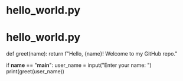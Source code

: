 # hello_world.py
# hello_world.py

def greet(name):
    return f"Hello, {name}! Welcome to my GitHub repo."

if __name__ == "__main__":
    user_name = input("Enter your name: ")
    print(greet(user_name))
